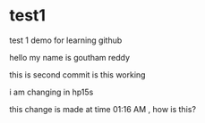 # test1
test 1 demo for learning github

hello my name is goutham reddy

this is second commit is this working

i am changing in hp15s

this change is made at time 01:16 AM , how is this?